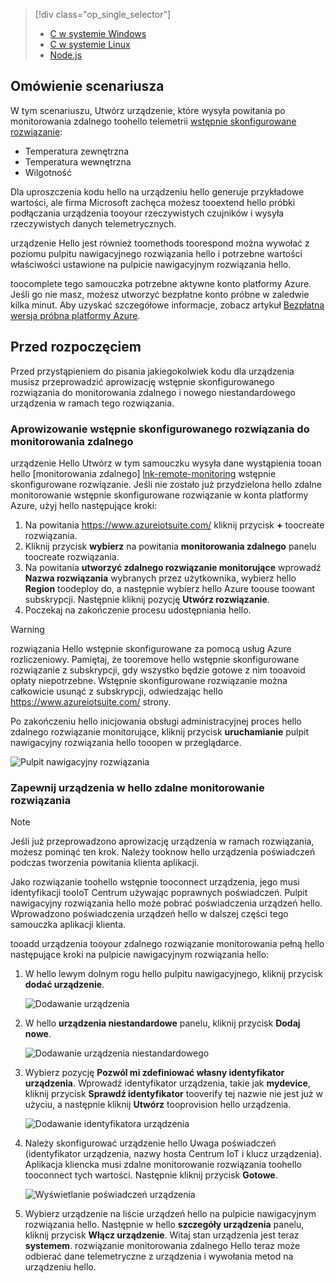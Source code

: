 > [!div class="op_single_selector"]
> * [C w systemie Windows](../articles/iot-suite/iot-suite-connecting-devices.md)
> * [C w systemie Linux](../articles/iot-suite/iot-suite-connecting-devices-linux.md)
> * [Node.js](../articles/iot-suite/iot-suite-connecting-devices-node.md)
> 
> 

## <a name="scenario-overview"></a>Omówienie scenariusza
W tym scenariuszu, Utwórz urządzenie, które wysyła powitania po monitorowania zdalnego toohello telemetrii [wstępnie skonfigurowane rozwiązanie][lnk-what-are-preconfig-solutions]:

* Temperatura zewnętrzna
* Temperatura wewnętrzna
* Wilgotność

Dla uproszczenia kodu hello na urządzeniu hello generuje przykładowe wartości, ale firma Microsoft zachęca możesz tooextend hello próbki podłączania urządzenia tooyour rzeczywistych czujników i wysyła rzeczywistych danych telemetrycznych.

urządzenie Hello jest również toomethods toorespond można wywołać z poziomu pulpitu nawigacyjnego rozwiązania hello i potrzebne wartości właściwości ustawione na pulpicie nawigacyjnym rozwiązania hello.

toocomplete tego samouczka potrzebne aktywne konto platformy Azure. Jeśli go nie masz, możesz utworzyć bezpłatne konto próbne w zaledwie kilka minut. Aby uzyskać szczegółowe informacje, zobacz artykuł [Bezpłatna wersja próbna platformy Azure][lnk-free-trial].

## <a name="before-you-start"></a>Przed rozpoczęciem
Przed przystąpieniem do pisania jakiegokolwiek kodu dla urządzenia musisz przeprowadzić aprowizację wstępnie skonfigurowanego rozwiązania do monitorowania zdalnego i nowego niestandardowego urządzenia w ramach tego rozwiązania.

### <a name="provision-your-remote-monitoring-preconfigured-solution"></a>Aprowizowanie wstępnie skonfigurowanego rozwiązania do monitorowania zdalnego
urządzenie Hello Utwórz w tym samouczku wysyła dane wystąpienia tooan hello [monitorowania zdalnego] [ lnk-remote-monitoring] wstępnie skonfigurowane rozwiązanie. Jeśli nie zostało już przydzielona hello zdalne monitorowanie wstępnie skonfigurowane rozwiązanie w konta platformy Azure, użyj hello następujące kroki:

1. Na powitania <https://www.azureiotsuite.com/> kliknij przycisk  **+**  toocreate rozwiązania.
2. Kliknij przycisk **wybierz** na powitania **monitorowania zdalnego** panelu toocreate rozwiązania.
3. Na powitania **utworzyć zdalnego rozwiązanie monitorujące** wprowadź **Nazwa rozwiązania** wybranych przez użytkownika, wybierz hello **Region** toodeploy do, a następnie wybierz hello Azure toouse toowant subskrypcji. Następnie kliknij pozycję **Utwórz rozwiązanie**.
4. Poczekaj na zakończenie procesu udostępniania hello.

> [!WARNING]
> rozwiązania Hello wstępnie skonfigurowane za pomocą usług Azure rozliczeniowy. Pamiętaj, że tooremove hello wstępnie skonfigurowane rozwiązanie z subskrypcji, gdy wszystko będzie gotowe z nim tooavoid opłaty niepotrzebne. Wstępnie skonfigurowane rozwiązanie można całkowicie usunąć z subskrypcji, odwiedzając hello <https://www.azureiotsuite.com/> strony.
> 
> 

Po zakończeniu hello inicjowania obsługi administracyjnej proces hello zdalnego rozwiązanie monitorujące, kliknij przycisk **uruchamianie** pulpit nawigacyjny rozwiązania hello tooopen w przeglądarce.

![Pulpit nawigacyjny rozwiązania][img-dashboard]

### <a name="provision-your-device-in-hello-remote-monitoring-solution"></a>Zapewnij urządzenia w hello zdalne monitorowanie rozwiązania
> [!NOTE]
> Jeśli już przeprowadzono aprowizację urządzenia w ramach rozwiązania, możesz pominąć ten krok. Należy tooknow hello urządzenia poświadczeń podczas tworzenia powitania klienta aplikacji.
> 
> 

Jako rozwiązanie toohello wstępnie tooconnect urządzenia, jego musi identyfikacji tooIoT Centrum używając poprawnych poświadczeń. Pulpit nawigacyjny rozwiązania hello może pobrać poświadczenia urządzeń hello. Wprowadzono poświadczenia urządzeń hello w dalszej części tego samouczka aplikacji klienta.

tooadd urządzenia tooyour zdalnego rozwiązanie monitorowania pełną hello następujące kroki na pulpicie nawigacyjnym rozwiązania hello:

1. W hello lewym dolnym rogu hello pulpitu nawigacyjnego, kliknij przycisk **dodać urządzenie**.
   
   ![Dodawanie urządzenia][1]
2. W hello **urządzenia niestandardowe** panelu, kliknij przycisk **Dodaj nowe**.
   
   ![Dodawanie urządzenia niestandardowego][2]
3. Wybierz pozycję **Pozwól mi zdefiniować własny identyfikator urządzenia**. Wprowadź identyfikator urządzenia, takie jak **mydevice**, kliknij przycisk **Sprawdź identyfikator** tooverify tej nazwie nie jest już w użyciu, a następnie kliknij **Utwórz** tooprovision hello urządzenia.
   
   ![Dodawanie identyfikatora urządzenia][3]
4. Należy skonfigurować urządzenie hello Uwaga poświadczeń (identyfikator urządzenia, nazwy hosta Centrum IoT i klucz urządzenia). Aplikacja kliencka musi zdalne monitorowanie rozwiązania toohello tooconnect tych wartości. Następnie kliknij przycisk **Gotowe**.
   
    ![Wyświetlanie poświadczeń urządzenia][4]
5. Wybierz urządzenie na liście urządzeń hello na pulpicie nawigacyjnym rozwiązania hello. Następnie w hello **szczegóły urządzenia** panelu, kliknij przycisk **Włącz urządzenie**. Witaj stan urządzenia jest teraz **systemem**. rozwiązanie monitorowania zdalnego Hello teraz może odbierać dane telemetryczne z urządzenia i wywołania metod na urządzeniu hello.

[img-dashboard]: ./media/iot-suite-selector-connecting/dashboard.png
[1]: ./media/iot-suite-selector-connecting/suite0.png
[2]: ./media/iot-suite-selector-connecting/suite1.png
[3]: ./media/iot-suite-selector-connecting/suite2.png
[4]: ./media/iot-suite-selector-connecting/suite3.png

[lnk-what-are-preconfig-solutions]: ../articles/iot-suite/iot-suite-what-are-preconfigured-solutions.md
[lnk-remote-monitoring]: ../articles/iot-suite/iot-suite-remote-monitoring-sample-walkthrough.md
[lnk-free-trial]: http://azure.microsoft.com/pricing/free-trial/